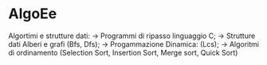 # AlgoEe

Algortimi e strutture dati: 
-> Programmi di ripasso linguaggio C; 
-> Strutture dati Alberi e grafi (Bfs, Dfs); 
-> Progammazione Dinamica: (Lcs);
-> Algoritmi di ordinamento (Selection Sort, Insertion Sort, Merge sort, Quick Sort)
